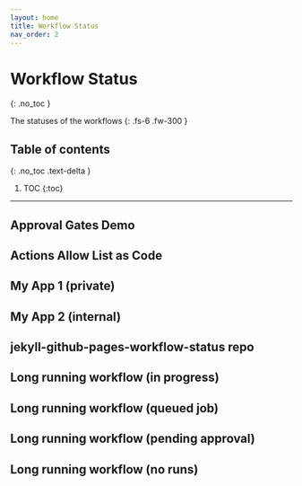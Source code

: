 ```yaml
---
layout: home
title: Workflow Status
nav_order: 2
---
```


# Workflow Status
{: .no_toc }

The statuses of the workflows
{: .fs-6 .fw-300 }

## Table of contents
{: .no_toc .text-delta }

1. TOC
{:toc}

---

## Approval Gates Demo

<!-- workflow_url: https://github.com/tspascoal/GitHubActions.Gates.Samples/actions/workflows/ci.yml -->

## Actions Allow List as Code

<!-- workflow_url: https://github.com/joshjohanning-org/actions-allow-list-as-code/actions/workflows/actions-allow-list.yml -->

## My App 1 (private)

<!-- workflow_url: https://github.com/joshjohanning-org/test-repo-export/actions/workflows/blank.yml -->

## My App 2 (internal)

<!-- workflow_url: https://github.com/joshjohanning-org/SAM-repo140-140/actions/workflows/blank.yml -->

## jekyll-github-pages-workflow-status repo

<!-- workflow_url: https://github.com/joshjohanning-org/jekyll-github-pages-workflow-status/actions/workflows/pages.yml -->

## Long running workflow (in progress)

<!-- workflow_url: https://github.com/joshjohanning-org/long-running-action/actions/workflows/long-job.yml -->

## Long running workflow (queued job)

<!-- workflow_url: https://github.com/joshjohanning-org/long-running-action/actions/workflows/queued-job.yml -->

## Long running workflow (pending approval)

<!-- workflow_url: https://github.com/joshjohanning-org/long-running-action/actions/workflows/pending-approval.yml -->

## Long running workflow (no runs)

<!-- workflow_url: https://github.com/joshjohanning-org/long-running-action/actions/workflows/no-runs.yml -->

